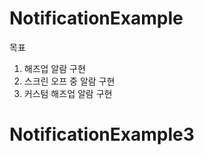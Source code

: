 # NotificationExample

목표
  1. 해즈업 알람 구현
  2. 스크린 오프 중 알람 구현
  3. 커스텀 해즈업 알람 구현
# NotificationExample3
